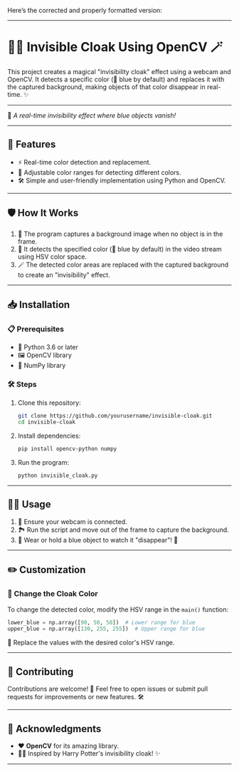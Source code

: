 Here’s the corrected and properly formatted version:

---

# 🧙‍♂️ Invisible Cloak Using OpenCV 🪄

This project creates a magical "invisibility cloak" effect using a webcam and OpenCV. It detects a specific color (🔵 blue by default) and replaces it with the captured background, making objects of that color disappear in real-time. ✨

---

👀 *A real-time invisibility effect where blue objects vanish!*

---

## 🚀 Features

* ⚡ Real-time color detection and replacement.
* 🎨 Adjustable color ranges for detecting different colors.
* 🛠️ Simple and user-friendly implementation using Python and OpenCV.

---

## 🛡️ How It Works

1. 📸 The program captures a background image when no object is in the frame.
2. 🎯 It detects the specified color (🔵 blue by default) in the video stream using HSV color space.
3. 🪄 The detected color areas are replaced with the captured background to create an "invisibility" effect.

---

## 📥 Installation

### 📋 Prerequisites

* 🐍 Python 3.6 or later
* 🖼️ OpenCV library
* 🔢 NumPy library

### 🛠️ Steps

1. Clone this repository:

   ```bash
   git clone https://github.com/yourusername/invisible-cloak.git
   cd invisible-cloak
   ```
2. Install dependencies:

   ```bash
   pip install opencv-python numpy
   ```
3. Run the program:

   ```bash
   python invisible_cloak.py
   ```

---

## 🧑‍💻 Usage

1. 🎥 Ensure your webcam is connected.
2. 🏞️ Run the script and move out of the frame to capture the background.
3. 🔵 Wear or hold a blue object to watch it "disappear"! 💨

---

## ✏️ Customization

### 🎨 Change the Cloak Color

To change the detected color, modify the HSV range in the `main()` function:

```python
lower_blue = np.array([90, 50, 50])  # Lower range for blue
upper_blue = np.array([130, 255, 255])  # Upper range for blue
```

🔧 Replace the values with the desired color's HSV range.

---

## 🤝 Contributing

Contributions are welcome! 🎉
Feel free to open issues or submit pull requests for improvements or new features. 🛠️

---



## 🙌 Acknowledgments

* ❤️ **OpenCV** for its amazing library.
* 🧙‍♂️ Inspired by Harry Potter's invisibility cloak! ✨

---
